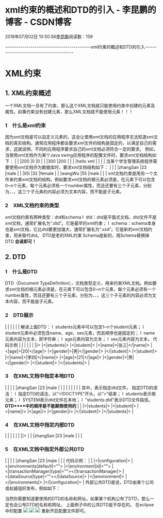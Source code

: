 
# xml约束的概述和DTD的引入 - 李昆鹏的博客 - CSDN博客


2018年07月02日 10:50:56[李昆鹏](https://me.csdn.net/weixin_41547486)阅读数：159


--------------------------------------------xml约束的概述和DTD的引入-----------------------------------------
# XML约束
## 1. XML约束概述
一个XML文档一旦有了约束，那么这个XML文档就只能使用约束中创建的元素及属性。如果约束没有创建<a>元素，那么XML文档就不能使用<a>元素！！！
### 1　什么是xml约束
因为xml文档是可以自定义元素的，这会让使用xml文档的应用程序无法知道xml文档的真实结构。通常应用程序都会要求xml文件的结构是固定的，以满足自己的需求，这就说明，不同的应用程序要求自己的xml文档必须符合一定的要求。
例如，当使用xml文档作为某个Java swing应用程序的配置文件时，要求xml文档结构如下：
|<frame title="test xml"  layout="java.awt.BorderLayout">
|<bgcolor>
|<red>200</red>
|<green>0</green>
|<blue>0</blue>
|</bgcolor>
|<size>
|<width>300</width>
|<heigth>200</heigth>
|</size>
|<content>
|<label>
|<text>hello xml</text>
|<label>
|</content>
|</frame>
|
当某个学生管理系统程序需要使用xml文档作为数据库时，要求xml文档结构如下：
|<?xml version="1.0"  encoding="utf-8" standalone="no"?>
|<students>
|<student  number="1001">
|<name>zhangSan</name>
|<age>23</age>
|<sex>male</sex>
|</student>
|<student  number="1002">
|<name>liSi</name>
|<age>32</age>
|<sex>female</sex>
|</student>
|<student  number="1003">
|<name>wangWu</name>
|<age>55</age>
|<sex>male</sex>
|</student>
|</students>
|
xml文档约束是用另一个文件来约束xml文档的结构，例如要求xml文档的根元素必须是<students>，在<students>元素下可以包含0~n个<student>元素，每个<student>元素必须有一个number属性，而且还要有三个子元素，分别为<name>、<age>、<sex>，这三个子元素的内容必须为文本内容，而不能是子元素。

### 2　XML文档约束的类型
xml文档约束有两种类型：dtd和schema
l  dtd：dtd是平面式文档，dtd文件不是xml文档，通常扩展名为“.dtd”。它是最早的xml约束；
l  schema：schema本身也是xml文档，它比dtd要更加强大，通常扩展名为“.xsd”。它是新的xml文档约束，用来替代dtd。
DTD是老的XML约束
Schema是新的，用Schema替换掉DTD
**会读即可！**

## 2. DTD

### 1　什么是DTD
DTD（Document TypeDefinition），文档类型定义，用来约束XML文档。例如要求xml文档的根元素必须是<students>，在<students>元素下可以包含0~n个<student>元素，每个<student>元素必须有一个number属性，而且还要有三个子元素，分别为<name>、<age>、<sex>，这三个子元素的内容必须为文本内容，而不能是子元素。

### 2　DTD展示
|<!ELEMENT students (student+)>
|<!ELEMENT student (name,age,sex)>
|<!ELEMENT name (\#PCDATA)>
|<!ELEMENT age (\#PCDATA)>
|<!ELEMENT sex (\#PCDATA)>
|
解读上面DTD：
l  students元素中可以包含1~n个student元素；
l  student元素中必须包含name、age、sex元素，而且顺序也是固定的；
l  name元素内容为文本，即字符串；
l  age元素内容为文本；
l  sex元素内容为文本。
代码示例
|<?xml version="1.0"  encoding="UTF-8" standalone="no"?>
|<!DOCTYPE students [
|<!ELEMENT  students (student+)>
|<!ELEMENT  student (name, age, gender)>
|<!ELEMENT name  (\#PCDATA)>
|<!ELEMENT age  (\#PCDATA)>
|<!ELEMENT  gender (\#PCDATA)>
|]>
|<|students|>
|<|student|>
|<|name|>|张三|</|name|>
|<|age|>|20|</|age|>
|<|gender|>|男|</|gender|>
|</|student|>
|<|student|>
|<|name|>|李四|</|name|>
|<|age|>|21|</|age|>
|<|gender|>|男|</|gender|>
|</|student|>
|</|students|>
|

### 3　在XML文档中指定本地DTD
|<?xml version="1.0"  encoding="utf-8" standalone="no" ?>
|<!DOCTYPE students  SYSTEM "students.dtd">
|<students>
|<student>
|<name>zhangSan</name>
|<age>23</age>
|<sex>male</sex>
|</student>
|</students>
|
|<!ELEMENT students (student+)>
|<!ELEMENT student (name, age, sex)>
|<!ELEMENT name (\#PCDATA)>
|<!ELEMENT age (\#PCDATA)>
|<!ELEMENT sex (\#PCDATA)>
|
其中<!DOCTYPEstudents SYSTEM "students.dtd">，表示指定dtd文件。
指定DTD的语法：<!DOCTYPE 根元素 SYSTEM "DTD文件路径">
l  指定DTD的语法，以“<!DOCTYPE”开头，以“>”结束；
l  students表示根元素；
l  SYSTEM表示dtd文件在本地；
l  "students.dtd"表示DTD文件路径。
**DTD****中的顺序是不能颠倒使用的**
|<?xml version="1.0"  encoding="UTF-8"?>
|<!DOCTYPE students SYSTEM "demo1.dtd">
|<|students|>
|<|student|>
|<|name|/>
|<|age|/>
|<|gender|/>
|</|student|>
|</|students|>
|

### 4　在XML文档中指定内部DTD
|<?xml version="1.0"  encoding="utf-8" standalone="no" ?>
|<!DOCTYPE students [
|<!ELEMENT students  (student+)>
|<!ELEMENT student  (name, age, sex)>
|<!ELEMENT name  (\#PCDATA)>
|<!ELEMENT age  (\#PCDATA)>
|<!ELEMENT sex  (\#PCDATA)>
|]>
|<students>
|<student>
|<name>zhangSan</name>
|<age>23</age>
|<sex>male</sex>
|</student>
|</students>
|

### 5　在XML文档中指定外部公共DTD
|<?xml version="1.0"  encoding=|"|utf-8"  standalone="no" ?>
|<!DOCTYPE students  PUBLIC "|-//rlteach//DTD ST 1.0//ZH"|"http://www.rlteach.com/xml/dtds/st.dtd">
|<students>
|<student>
|<name>zhangSan</name>
|<age>23</age>
|<sex>male</sex>
|</student>
|</students>
|
代码示例：
|<?xml version="1.0"  encoding="UTF-8"?>
|<!DOCTYPE configuration
|PUBLIC "-//mybatis.org//DTD Config 3.0//EN"
|"http://mybatis.org/dtd/mybatis-3-config.dtd">
|<|configuration|>
|<|environments|default|="">
|<|environment|id|="">
|<|transactionManager|type|=""></|transactionManager|>
|<|dataSource|type|=""></|dataSource|>
|</|environment|>
|</|environments|>
|</|configuration|>
|
外部公共DTD是说，DTD由某个公司或权威组织发布，例如如下：
<!DOCTYPE 根元素 PUBLIC "DTD名称" "DTD网址">
当然你需要知道要使用的DTD的名称和网址。如果某个机构公布了DTD，那么一定也会公布DTD的名称和网址。
上面例子中的公共DTD是不存在的。
在eclipse中的配置
![](https://img-blog.csdn.net/20180702105010644?watermark/2/text/aHR0cHM6Ly9ibG9nLmNzZG4ubmV0L3dlaXhpbl80MTU0NzQ4Ng==/font/5a6L5L2T/fontsize/400/fill/I0JBQkFCMA==/dissolve/70)
![](https://img-blog.csdn.net/20180702105020402?watermark/2/text/aHR0cHM6Ly9ibG9nLmNzZG4ubmV0L3dlaXhpbl80MTU0NzQ4Ng==/font/5a6L5L2T/fontsize/400/fill/I0JBQkFCMA==/dissolve/70)
![](https://img-blog.csdn.net/20180702105030683?watermark/2/text/aHR0cHM6Ly9ibG9nLmNzZG4ubmV0L3dlaXhpbl80MTU0NzQ4Ng==/font/5a6L5L2T/fontsize/400/fill/I0JBQkFCMA==/dissolve/70)
重新开启配置文件即可。

